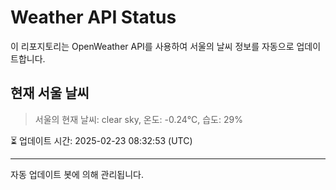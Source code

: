 
# Weather API Status

이 리포지토리는 OpenWeather API를 사용하여 서울의 날씨 정보를 자동으로 업데이트합니다.

## 현재 서울 날씨
> 서울의 현재 날씨: clear sky, 온도: -0.24°C, 습도: 29%

⏳ 업데이트 시간: 2025-02-23 08:32:53 (UTC)

---
자동 업데이트 봇에 의해 관리됩니다.
